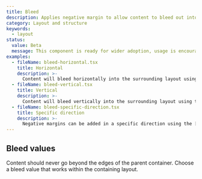 ```yaml
---
title: Bleed
description: Applies negative margin to allow content to bleed out into the surrounding layout.
category: Layout and structure
keywords:
  - layout
status:
  value: Beta
  message: This component is ready for wider adoption, usage is encouraged for most cases. Breaking changes are possible in minor version updates. Learn more about our [component lifecycles](/getting-started/components-lifecycle).
examples:
  - fileName: bleed-horizontal.tsx
    title: Horizontal
    description: >-
      Content will bleed horizontally into the surrounding layout using the `marginInline` prop.
  - fileName: bleed-vertical.tsx
    title: Vertical
    description: >-
      Content will bleed vertically into the surrounding layout using the `marginBlock` prop.
  - fileName: bleed-specific-direction.tsx
    title: Specific direction
    description: >-
      Negative margins can be added in a specific direction using the [Spacing tokens](https://polaris.shopify.com/tokens/spacing).
---
```


## Bleed values

Content should never go beyond the edges of the parent container. Choose a bleed value that works within the containing layout.
